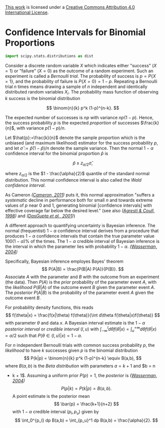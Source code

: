 [This work](http://notebooks.asorge.de) is licensed under a [Creative
Commons Attribution 4.0 International
License](http://creativecommons.org/licenses/by/4.0/).

# Confidence Intervals for Binomial Proportions

```python
import scipy.stats.distributions as dist
```

Consider a discrete random variable $X$ which indicates either "success"
($X=1$) or "failure" ($X=0$) as the outcome of a random experiment.
Such an experiment is called a *Bernoulli trial*.
The probability of success is $p=P\{X=1\}$, and the probability of failure is
$P\{X=0\}=1-p$.
Repeating a Bernoulli trial $n$ times means drawing a sample of $n$ independent
and identically distributed random variables $X_i$.
The probability mass function of observing $k$ success is the binomial
distribution

$$
\binom{n}{k} p^k (1-p)^{n-k}.
$$

The expected number of successes is $np$ with variance $np(1-p)$.
Hence, the success probability $p$ is the expected *proportion* of successes
$\frac{k}{n}$, with variance $p(1-p)/n$.

Let $\hat{p}:=\frac{k}{n}$ denote the sample proportion which is the unbiased
(and maximum likelihood) estimator for the success probability $p$, and let
$\hat{\sigma} := \hat{p}(1-\hat{p})/n$ denote the sample variance.
Then the normal $1-\alpha$ confidence interval for the binomial proportion
$\hat{p}$ is

$$
\hat{p} \pm z_{\alpha/2} \hat{\sigma},
$$

where $z_{\alpha/2}$ is the $1 - \frac{\alpha}{2}$ quantile of the standard
normal distribution.
This normal confidence interval is also called the *Wald confidence interval*.

As Cameron <cite data-cite="Cameron2011Estimation">([Cameron, 2011])</cite>
puts it, this normal approximation "suffers a *systematic* decline in
performance both for small $n$ and towards extreme values of $p$ near $0$ and
$1$, generating binomial [confidence intervals] with effective coverage far
below the desired level." (see also <cite
data-cite="Agresti1998Approximate">([Agresti & Coull, 1998])</cite> and 
<cite data-cite="DasGupta2001Interval">([DasGupta et al., 2001])</cite>)

[DasGupta et al., 2001]: http://dx.doi.org/10.1214/ss/1009213286

[Agresti & Coull, 1998]: http://dx.doi.org/10.2307/2685469

A different approach to quantifying uncertainty is Bayesian inference.
The normal (frequentist) $1 - \alpha$ confidence interval derives from a
procedure that produces $1 - \alpha$ confidence intervals that contain the true
parameter value $100(1-\alpha)\%$ of the times.
The $1-\alpha$ credible interval of Bayesian inference is the interval in which
the parameter lies with probability $1-\alpha$. 
<cite data-cite="Wasserman2004All">([Wasserman, 2004])</cite>

Specifically, Bayesian inference employes Bayes' theorem
$$
P(A|B) = \frac{P(B|A) P(A)}{P(B)}.
$$
Associate $A$ with the parameter and $B$ with the outcome from an experiment
(the data).
Then $P(A)$ is the *prior* probability of the parameter event $A$, with the
*likelihood* $P(B|A)$ of the outcome event $B$ given the parameter event $A$.
The *posterior* $P(A|B)$ is the probability of the parameter event $A$ given
the outcome event $B$.

For probability density functions, this reads
$$
f(\theta|x) = \frac{f(x|\theta) f(\theta)}{\int d\theta f(\theta|x)f(\theta)}
$$
with parameter $\theta$ and data $x$.
A Bayesian interval estimate is the $1 - \alpha$ *posterior interval* or
*credible interval* $(l,u)$ with $\int_{-\infty}^l d\theta f(\theta|x) =
\int_{u}^{+\infty} d\theta f(\theta | x) = \alpha/2$ such that $P(\theta \in
(l,u)|x) = 1 - \alpha$.

For $n$ independent Bernoulli trials with common success probability $p$, the
*likelihood* to have $k$ successes given $p$ is the binomial distribution
$$
P(k|p) = \binom{n}{k} p^k (1-p)^{n-k} \equiv B(a,b),
$$
where $B(a,b)$ is the *Beta distribution* with parameters $a = k+1$ and $b = n
- k + 1$.
Assuming a uniform prior $P(p) = 1$, the *posterior* is <cite
data-cite="Wasserman2004All">([Wasserman, 2004])</cite>
$$
P(p|k) = P(k|p)=B(a,b).
$$
A point estimate is the posterior mean
$$
\bar{p} = \frac{k+1}{n+2}
$$
with $1 - \alpha$ credible interval $(p_l, p_u)$ given by
$$
\int_0^{p_l} dp B(a,b) = \int_{p_u}^1 dp B(a,b) = \frac{\alpha}{2}.
$$

[Wasserman, 2004]: http://dx.doi.org/10.1007/978-0-387-21736-9

[Cameron, 2011]: http://dx.doi.org/10.1071/as10046

